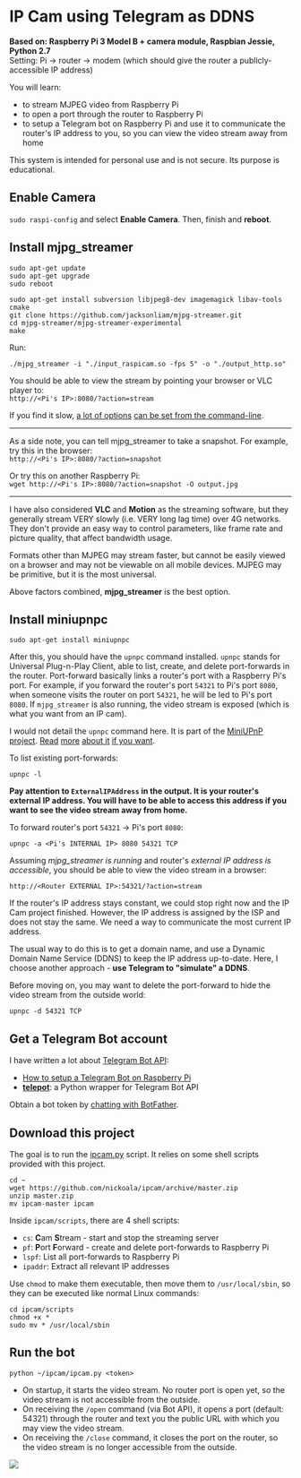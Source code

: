 # IP Cam using Telegram as DDNS

**Based on: Raspberry Pi 3 Model B + camera module, Raspbian Jessie, Python 2.7**  
Setting: Pi → router → modem (which should give the router a publicly-accessible IP address)

You will learn:
- to stream MJPEG video from Raspberry Pi
- to open a port through the router to Raspberry Pi
- to setup a Telegram bot on Raspberry Pi and use it to communicate the router's IP address to you, so you can view the video stream away from home

This system is intended for personal use and is not secure. Its purpose is educational.

## Enable Camera

`sudo raspi-config` and select **Enable Camera**. Then, finish and **reboot**.

## Install mjpg_streamer

```
sudo apt-get update
sudo apt-get upgrade
sudo reboot
```
```
sudo apt-get install subversion libjpeg8-dev imagemagick libav-tools cmake
git clone https://github.com/jacksonliam/mjpg-streamer.git
cd mjpg-streamer/mjpg-streamer-experimental
make
```

Run:
```
./mjpg_streamer -i "./input_raspicam.so -fps 5" -o "./output_http.so"
```

You should be able to view the stream by pointing your browser or VLC player to:  
`http://<Pi's IP>:8080/?action=stream`

If you find it slow, [a lot of options](https://github.com/foosel/OctoPrint/wiki/MJPG-Streamer-configuration) [can be set from the command-line](http://skillfulness.blogspot.hk/2010/03/mjpg-streamer-documentation.html).

-----
As a side note, you can tell mjpg_streamer to take a snapshot. For example, try this in the browser:  
`http://<Pi's IP>:8080/?action=snapshot`

Or try this on another Raspberry Pi:  
`wget http://<Pi's IP>:8080/?action=snapshot -O output.jpg`

-----
I have also considered **VLC** and **Motion** as the streaming software, but they generally stream VERY slowly (i.e. VERY long lag time) over 4G networks. They don't provide an easy way to control parameters, like frame rate and picture quality, that affect bandwidth usage.

Formats other than MJPEG may stream faster, but cannot be easily viewed on a browser and may not be viewable on all mobile devices. MJPEG may be primitive, but it is the most universal.

Above factors combined, **mjpg_streamer** is the best option.

## Install miniupnpc

```
sudo apt-get install miniupnpc
```

After this, you should have the `upnpc` command installed. `upnpc` stands for Universal Plug-n-Play Client, able to list, create, and delete port-forwards in the router. Port-forward basically links a router's port with a Raspberry Pi's port. For example, if you forward the router's port `54321` to Pi's port `8080`, when someone visits the router on port `54321`, he will be led to Pi's port `8080`. If `mjpg_streamer` is also running, the video stream is exposed (which is what you want from an IP cam).

I would not detail the `upnpc` command here. It is part of the [MiniUPnP project](http://miniupnp.free.fr/). [Read](http://www.makelinux.com/man/1/U/upnpc) [more](http://superuser.com/questions/192132/how-to-automatically-forward-a-port-from-the-router-to-a-mac-upnp) [about it](https://forum.transmissionbt.com/viewtopic.php?t=15840) [if you want](http://po-ru.com/diary/using-upnp-igd-for-simpler-port-forwarding/).

To list existing port-forwards:

```
upnpc -l
```

**Pay attention to `ExternalIPAddress` in the output. It is your router's external IP address. You will have to be able to access this address if you want to see the video stream away from home.**

To forward router's port `54321` → Pi's port `8080`:

```
upnpc -a <Pi's INTERNAL IP> 8080 54321 TCP
```

Assuming *mjpg_streamer is running* and router's *external IP address is accessible*, you should be able to view the video stream in a browser: 

```
http://<Router EXTERNAL IP>:54321/?action=stream
```

If the router's IP address stays constant, we could stop right now and the IP Cam project finished. However, the IP address is assigned by the ISP and does not stay the same. We need a way to communicate the most current IP address.

The usual way to do this is to get a domain name, and use a Dynamic Domain Name Service (DDNS) to keep the IP address up-to-date. Here, I choose another approach - **use Telegram to "simulate" a DDNS**.

Before moving on, you may want to delete the port-forward to hide the video stream from the outside world:

```
upnpc -d 54321 TCP
```

## Get a Telegram Bot account

I have written a lot about [Telegram Bot API](https://core.telegram.org/bots):

- [How to setup a Telegram Bot on Raspberry Pi](http://www.instructables.com/id/Set-up-Telegram-Bot-on-Raspberry-Pi/)
- **[telepot](https://github.com/nickoala/telepot)**: a Python wrapper for Telegram Bot API

Obtain a bot token by [chatting with BotFather](https://core.telegram.org/bots).

## Download this project

The goal is to run the [ipcam.py](https://github.com/nickoala/ipcam/blob/master/ipcam.py) script. It relies on some shell scripts provided with this project.

```
cd ~
wget https://github.com/nickoala/ipcam/archive/master.zip
unzip master.zip
mv ipcam-master ipcam
```

Inside `ipcam/scripts`, there are 4 shell scripts:

- `cs`: **C**am **S**tream - start and stop the streaming server
- `pf`: **P**ort **F**orward - create and delete port-forwards to Raspberry Pi
- `lspf`: List all port-forwards to Raspberry Pi
- `ipaddr`: Extract all relevant IP addresses

Use `chmod` to make them executable, then move them to `/usr/local/sbin`, so they can be executed like normal Linux commands:

```
cd ipcam/scripts
chmod +x *
sudo mv * /usr/local/sbin
```

## Run the bot

```
python ~/ipcam/ipcam.py <token>
```

- On startup, it starts the video stream. No router port is open yet, so the video stream is not accessible from the outside.
- On receiving the `/open` command (via Bot API), it opens a port (default: 54321) through the router and text you the public URL with which you may view the video stream.
- On receiving the `/close` command, it closes the port on the router, so the video stream is no longer accessible from the outside.

![](https://github.com/nickoala/ipcam/blob/master/images/ipcam.png?raw=true)
